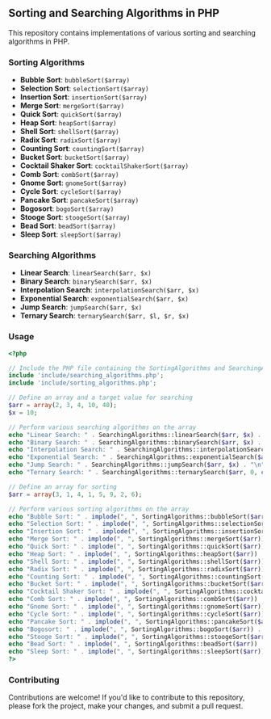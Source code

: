 ## Sorting and Searching Algorithms in PHP

This repository contains implementations of various sorting and searching algorithms in PHP.

### Sorting Algorithms

- **Bubble Sort**: `bubbleSort($array)`
- **Selection Sort**: `selectionSort($array)`
- **Insertion Sort**: `insertionSort($array)`
- **Merge Sort**: `mergeSort($array)`
- **Quick Sort**: `quickSort($array)`
- **Heap Sort**: `heapSort($array)`
- **Shell Sort**: `shellSort($array)`
- **Radix Sort**: `radixSort($array)`
- **Counting Sort**: `countingSort($array)`
- **Bucket Sort**: `bucketSort($array)`
- **Cocktail Shaker Sort**: `cocktailShakerSort($array)`
- **Comb Sort**: `combSort($array)`
- **Gnome Sort**: `gnomeSort($array)`
- **Cycle Sort**: `cycleSort($array)`
- **Pancake Sort**: `pancakeSort($array)`
- **Bogosort**: `bogoSort($array)`
- **Stooge Sort**: `stoogeSort($array)`
- **Bead Sort**: `beadSort($array)`
- **Sleep Sort**: `sleepSort($array)`

### Searching Algorithms

- **Linear Search**: `linearSearch($arr, $x)`
- **Binary Search**: `binarySearch($arr, $x)`
- **Interpolation Search**: `interpolationSearch($arr, $x)`
- **Exponential Search**: `exponentialSearch($arr, $x)`
- **Jump Search**: `jumpSearch($arr, $x)`
- **Ternary Search**: `ternarySearch($arr, $l, $r, $x)`

### Usage

```php
<?php

// Include the PHP file containing the SortingAlgorithms and SearchingAlgorithms classes
include 'include/searching_algorithms.php';
include 'include/sorting_algorithms.php';

// Define an array and a target value for searching
$arr = array(2, 3, 4, 10, 40);
$x = 10;

// Perform various searching algorithms on the array
echo "Linear Search: " . SearchingAlgorithms::linearSearch($arr, $x) . "\n";
echo "Binary Search: " . SearchingAlgorithms::binarySearch($arr, $x) . "\n";
echo "Interpolation Search: " . SearchingAlgorithms::interpolationSearch($arr, $x) . "\n";
echo "Exponential Search: " . SearchingAlgorithms::exponentialSearch($arr, $x) . "\n";
echo "Jump Search: " . SearchingAlgorithms::jumpSearch($arr, $x) . "\n";
echo "Ternary Search: " . SearchingAlgorithms::ternarySearch($arr, 0, count($arr) - 1, $x) . "\n";

// Define an array for sorting
$arr = array(3, 1, 4, 1, 5, 9, 2, 6);

// Perform various sorting algorithms on the array
echo "Bubble Sort: " . implode(", ", SortingAlgorithms::bubbleSort($arr)) . "\n";
echo "Selection Sort: " . implode(", ", SortingAlgorithms::selectionSort($arr)) . "\n";
echo "Insertion Sort: " . implode(", ", SortingAlgorithms::insertionSort($arr)) . "\n";
echo "Merge Sort: " . implode(", ", SortingAlgorithms::mergeSort($arr)) . "\n";
echo "Quick Sort: " . implode(", ", SortingAlgorithms::quickSort($arr)) . "\n";
echo "Heap Sort: " . implode(", ", SortingAlgorithms::heapSort($arr)) . "\n";
echo "Shell Sort: " . implode(", ", SortingAlgorithms::shellSort($arr)) . "\n";
echo "Radix Sort: " . implode(", ", SortingAlgorithms::radixSort($arr)) . "\n";
echo "Counting Sort: " . implode(", ", SortingAlgorithms::countingSort($arr)) . "\n";
echo "Bucket Sort: " . implode(", ", SortingAlgorithms::bucketSort($arr)) . "\n";
echo "Cocktail Shaker Sort: " . implode(", ", SortingAlgorithms::cocktailShakerSort($arr)) . "\n";
echo "Comb Sort: " . implode(", ", SortingAlgorithms::combSort($arr)) . "\n";
echo "Gnome Sort: " . implode(", ", SortingAlgorithms::gnomeSort($arr)) . "\n";
echo "Cycle Sort: " . implode(", ", SortingAlgorithms::cycleSort($arr)) . "\n";
echo "Pancake Sort: " . implode(", ", SortingAlgorithms::pancakeSort($arr)) . "\n";
echo "Bogosort: " . implode(", ", SortingAlgorithms::bogoSort($arr)) . "\n";
echo "Stooge Sort: " . implode(", ", SortingAlgorithms::stoogeSort($arr)) . "\n";
echo "Bead Sort: " . implode(", ", SortingAlgorithms::beadSort($arr)) . "\n";
echo "Sleep Sort: " . implode(", ", SortingAlgorithms::sleepSort($arr)) . "\n";
?>
```

### Contributing

Contributions are welcome! If you'd like to contribute to this repository, please fork the project, make your changes, and submit a pull request.

